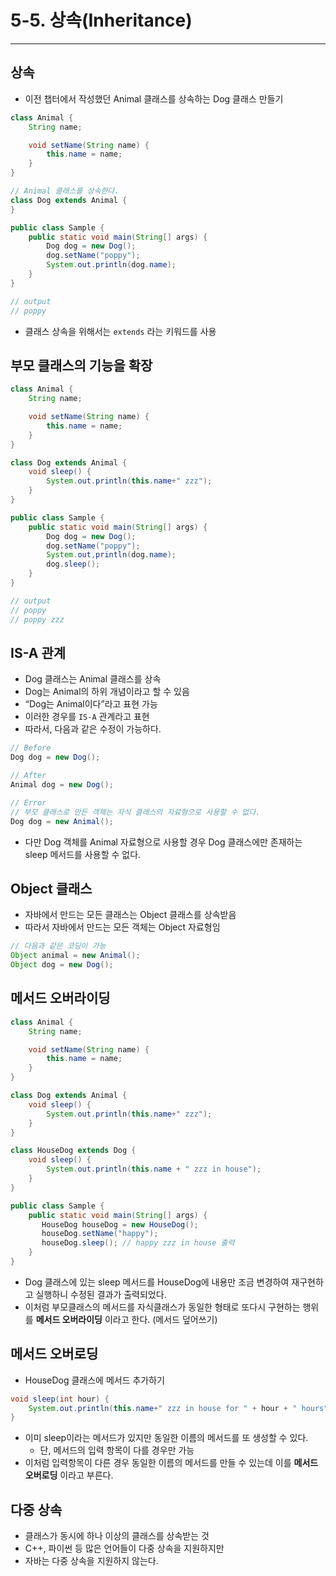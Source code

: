 # 5-5. 상속(Inheritance)

---

## 상속

- 이전 챕터에서 작성했던 Animal 클래스를 상속하는 Dog 클래스 만들기

```java
class Animal {
    String name;

    void setName(String name) {
        this.name = name;
    }
}

// Animal 클래스를 상속한다.
class Dog extends Animal {
}

public class Sample {
    public static void main(String[] args) {
        Dog dog = new Dog();
        dog.setName("poppy");
        System.out.println(dog.name);
    }
}

// output
// poppy
```

- 클래스 상속을 위해서는 `extends` 라는 키워드를 사용



## 부모 클래스의 기능을 확장

```java
class Animal {
    String name;

    void setName(String name) {
        this.name = name;
    }
}

class Dog extends Animal {
    void sleep() {
        System.out.println(this.name+" zzz");
    }
}

public class Sample {
    public static void main(String[] args) {
        Dog dog = new Dog();
        dog.setName("poppy");
        System.out,println(dog.name);
        dog.sleep();
    }
}

// output
// poppy
// poppy zzz
```

 

## IS-A 관계

- Dog 클래스는 Animal 클래스를 상속
- Dog는 Animal의 하위 개념이라고 할 수 있음
- “Dog는 Animal이다”라고 표현 가능
- 이러한 경우를 `IS-A` 관계라고 표현
- 따라서, 다음과 같은 수정이 가능하다.

```java
// Before
Dog dog = new Dog();

// After
Animal dog = new Dog();

// Error
// 부모 클래스로 만든 객체는 자식 클래스의 자료형으로 사용할 수 없다.
Dog dog = new Animal();
```

- 다만 Dog 객체를 Animal 자료형으로 사용할 경우 Dog 클래스에만 존재하는 sleep 메서드를 사용할 수 없다.



## Object 클래스

- 자바에서 만드는 모든 클래스는 Object 클래스를 상속받음
- 따라서 자바에서 만드는 모든 객체는 Object 자료형임

```java
// 다음과 같은 코딩이 가능
Object animal = new Animal();
Object dog = new Dog();
```

 

## 메서드 오버라이딩

```java
class Animal {
    String name;

    void setName(String name) {
        this.name = name;
    }
}

class Dog extends Animal {
    void sleep() {
        System.out.println(this.name+" zzz");
    }
}

class HouseDog extends Dog {
    void sleep() {
        System.out.println(this.name + " zzz in house");
    }
}

public class Sample {
    public static void main(String[] args) {
       HouseDog houseDog = new HouseDog();
       houseDog.setName("happy");
       houseDog.sleep(); // happy zzz in house 출력
    }
}
```

- Dog 클래스에 있는 sleep 메서드를 HouseDog에 내용만 조금 변경하여 재구현하고 실행하니 수정된 결과가 출력되었다.
- 이처럼 부모클래스의 메서드를 자식클래스가 동일한 형태로 또다시 구현하는 행위를 **메서드 오버라이딩** 이라고 한다. (메서드 덮어쓰기)



## 메서드 오버로딩

- HouseDog 클래스에 메서드 추가하기

```java
void sleep(int hour) {
    System.out.println(this.name+" zzz in house for " + hour + " hours");
}
```

- 이미 sleep이라는 메서드가 있지만 동일한 이름의 메서드를 또 생성할 수 있다.
  - 단, 메서드의 입력 항목이 다를 경우만 가능
- 이처럼 입력항목이 다른 경우 동일한 이름의 메서드를 만들 수 있는데 이를 **메서드 오버로딩** 이라고 부른다.



## 다중 상속

- 클래스가 동시에 하나 이상의 클래스를 상속받는 것
- C++, 파이썬 등 많은 언어들이 다중 상속을 지원하지만
- 자바는 다중 상속을 지원하지 않는다.
